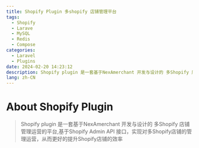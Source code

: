 ```yaml
---
title: Shopify Plugin 多shopify 店铺管理平台
tags:
  - Shopify
  - Larave
  - MySQL
  - Redis
  - Compose
categories:
  - Laravel
  - Plugins
date: 2024-02-20 14:23:12
description: Shopify plugin 是一套基于NexAmerchant 开发与设计的 多Shopify 店铺管理运营的平台
lang: zh-CN
---
```

# About Shopify Plugin
> Shopify plugin 是一套基于NexAmerchant 开发与设计的 多Shopify 店铺管理运营的平台,基于Shopify Admin API 接口，实现对多Shopify店铺的管理运营，从而更好的提升Shopify店铺的效率